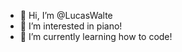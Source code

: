 - 👋 Hi, I’m @LucasWalte
- 👀 I’m interested in piano!
- 🌱 I’m currently learning how to code!

<!---
LucasWalte/LucasWalte is a ✨ special ✨ repository because its `README.md` (this file) appears on your GitHub profile.
You can click the Preview link to take a look at your changes.
--->
